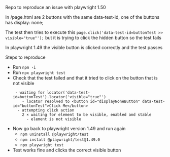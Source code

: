 Repo to reproduce an issue with playwright 1.50

In /page.html are 2 buttons with the same data-test-id, one of the buttons has display: none;

The test then tries to execute this `page.click('data-test-id=buttonTest >> visible="true"');` but it is trying to click the hidden button so the test fails

In playwright 1.49 the visible button is clicked correctly and the test passes


Steps to reproduce
- Run `npm -i`
- Run `npx playwright test`
- Check that the test failed and that it tried to click on the button that is not visible
    ```
     - waiting for locator('data-test-id=buttonTest').locator('visible="true"')
        - locator resolved to <button id="displayNoneButton" data-test-id="buttonTest">Click Me</button>
      - attempting click action
        2 × waiting for element to be visible, enabled and stable
          - element is not visible
    ```
- Now go back to playwright version 1.49 and run again
  - `npm uninstall @playwright/test`
  - `npm install @playwright/test@1.49.0`
  - `npx playwright test`
- Test works fine and clicks the correct visible button
